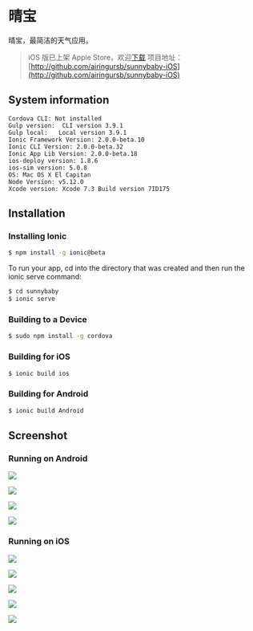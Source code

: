 # 晴宝

晴宝，最简洁的天气应用。

> iOS 版已上架 Apple Store，欢迎[下载](https://itunes.apple.com/us/app/qing-bao/id1140842775)
> 项目地址：[http://github.com/airingursb/sunnybaby-iOS](http://github.com/airingursb/sunnybaby-iOS)

## System information

```
Cordova CLI: Not installed
Gulp version:  CLI version 3.9.1
Gulp local:   Local version 3.9.1
Ionic Framework Version: 2.0.0-beta.10
Ionic CLI Version: 2.0.0-beta.32
Ionic App Lib Version: 2.0.0-beta.18
ios-deploy version: 1.8.6 
ios-sim version: 5.0.8 
OS: Mac OS X El Capitan
Node Version: v5.12.0
Xcode version: Xcode 7.3 Build version 7ID175 
```

## Installation

### Installing Ionic

```bash
$ npm install -g ionic@beta
```

To run your app, cd into the directory that was created and then run the ionic serve command:

```bash
$ cd sunnybaby
$ ionic serve
```

### Building to a Device

```bash
$ sudo npm install -g cordova
```

### Building for iOS

```bash
$ ionic build ios
```

### Building for Android

```bash
$ ionic build Android
```

## Screenshot

### Running on Android

![](http://airing.ursb.me/image/android-sunny-1.jpg-h600.jpg)

![](http://airing.ursb.me/image/android-sunny-2.jpg-h600.jpg)

![](http://airing.ursb.me/image/android-sunny-3.jpg-h600.jpg)

![](http://airing.ursb.me/image/android-sunny-4.jpg-h600.jpg)

### Running on iOS

![](http://airing.ursb.me/image/ios-sunny-1.png-h600.jpg)

![](http://airing.ursb.me/image/ios-sunny-2.png-h600.jpg)

![](http://airing.ursb.me/image/ios-sunny-3.png-h600.jpg)

![](http://airing.ursb.me/image/ios-sunny-4.png-h600.jpg)

![](http://airing.ursb.me/image/ios-sunny-5.png-h600.jpg)

